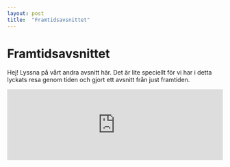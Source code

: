 ```yaml
---
layout: post
title:  "Framtidsavsnittet"
---
```


# Framtidsavsnittet

Hej! Lyssna på vårt andra avsnitt här. Det är lite speciellt för vi har i detta lyckats resa genom tiden och gjort ett avsnitt från just framtiden.

<iframe width="100%" height="166" scrolling="no" frameborder="no" allow="autoplay" src="https://w.soundcloud.com/player/?url=https%3A//api.soundcloud.com/tracks/491010261&color=%236979c7&auto_play=false&hide_related=false&show_comments=true&show_user=true&show_reposts=false&show_teaser=true"></iframe>
